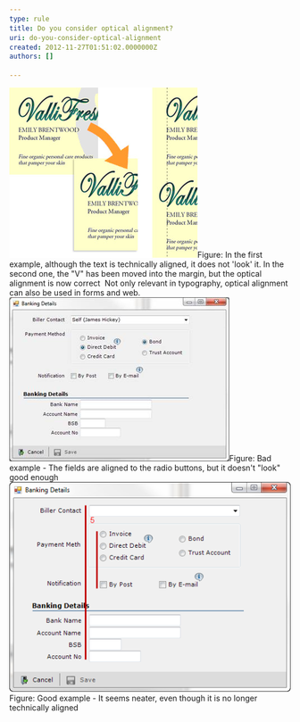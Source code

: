```yaml
---
type: rule
title: Do you consider optical alignment?
uri: do-you-consider-optical-alignment
created: 2012-11-27T01:51:02.0000000Z
authors: []

---
```


 ![Optical alignment](../../assets/opticalalignment.jpg)Figure: In the first example, although the text is technically aligned, it does not 'look' it. In the second one, the "V" has been moved into the margin, but the optical alignment is now correct   ​
Not only relevant in typography, optical alignment can also be used in forms and web.
![Bad alignment](../../assets/bad_opticalalignment.jpg)Figure: Bad example - The fields are aligned to the radio buttons, but it doesn't "look" good enough![Good alignment](../../assets/good_opticalalignment.png)Figure: Good example - It seems neater, even though it is no longer technically aligned
